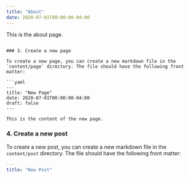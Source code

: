 ```yaml
---
title: "About"
date: 2020-07-01T00:00:00-04:00
---
```


This is the about page.
```

### 3. Create a new page

To create a new page, you can create a new markdown file in the `content/page` directory. The file should have the following front matter:

```yaml
---
title: "New Page"
date: 2020-07-01T00:00:00-04:00
draft: false
---

This is the content of the new page.
```

### 4. Create a new post

To create a new post, you can create a new markdown file in the `content/post` directory. The file should have the following front matter:

```yaml
---
title: "New Post"
